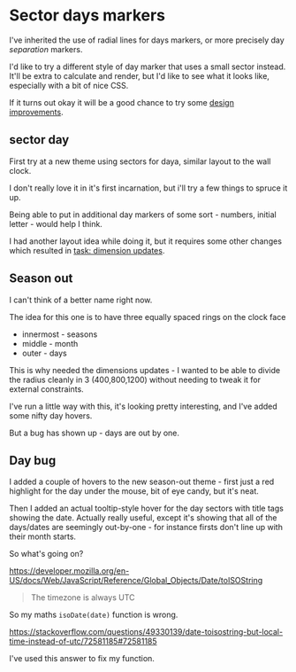 Sector days markers
===================

I've inherited the use of radial lines for days markers, or more precisely day *separation* markers.

I'd like to try a different style of day marker that uses a small sector instead.
It'll be extra to calculate and render, but I'd like to see what it looks like, especially with a bit of nice CSS.

If it turns out okay it will be a good chance to try some [design improvements](<design improvements.md>).


sector day
----------
First try at a new theme using sectors for daya, similar layout to the wall clock.

I don't really love it in it's first incarnation, but i'll try a few things to spruce it up.

Being able to put in additional day markers of some sort - numbers, initial letter - would help I think.

I had another layout idea while doing it, but it requires some other changes which resulted in [task: dimension updates](<[done]/17 - dimension updates.md>).


Season out
----------
I can't think of a better name right now.

The idea for this one is to have three equally spaced rings on the clock face

* innermost - seasons
* middle - month
* outer - days

This is why needed the dimensions updates - I wanted to be able to divide the radius cleanly in 3 (400,800,1200) without needing to tweak it for external constraints.

I've run a little way with this, it's looking pretty interesting, and I've added some nifty day hovers.

But a bug has shown up - days are out by one.


Day bug
-------

I added a couple of hovers to the new season-out theme - first just a red highlight for the day under the mouse, bit of eye candy, but it's neat.

Then I added an actual tooltip-style hover for the day sectors with title tags showing the date.
Actually really useful, except it's showing that all of the days/dates are seemingly out-by-one - for instance firsts don't line up with their month starts.

So what's going on?

https://developer.mozilla.org/en-US/docs/Web/JavaScript/Reference/Global_Objects/Date/toISOString

> The timezone is always UTC

So my maths `isoDate(date)` function is wrong.

https://stackoverflow.com/questions/49330139/date-toisostring-but-local-time-instead-of-utc/72581185#72581185

I've used this answer to fix my function.





